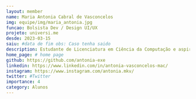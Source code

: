 ```yaml
---
layout: member
name: Maria Antonia Cabral de Vasconcelos
img: equipe/img/maria_antonia.jpg
funcao: Bolsista Dev / Design UI/UX
projeto: universi.me
desde: 2023-03-15
saiu: #data de fim obs: Caso tenha saido
description: Estudante de Licenciatura em Ciência da Computação e aspirante a Designer. Como programadora possui foco no Front-end (JS|CSS|HTML), em Design é apaixonada pela área de Interface e experiência do usuário (Figma|AdobeXD). Atualmente está aprimorando seus dois campos favoritos de estudo no Universi.me. Não apenas o amor por tecnologias move o ser humano, por isso, Antonia é entusiasta de séries, filmes antigos, desenhos, instrumentos musicais, músicas e jogos.
home_page: # home page
github: https://github.com/antonia-exe
linkedin: https://www.linkedin.com/in/antonia-vasconcelos-mac/
instagram: https://www.instagram.com/antonia.mkv/
twitter: #Twitter
importance: 4
category: Alunos
---
```

